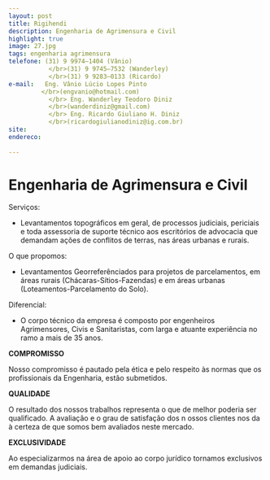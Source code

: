 ```yaml
---
layout: post
title: Rigihendi
description: Engenharia de Agrimensura e Civil
highlight: true
image: 27.jpg
tags: engenharia agrimensura  
telefone: (31) 9 9974–1404 (Vânio) 
           </br>(31) 9 9745–7532 (Wanderley) 
           </br>(31) 9 9283–0133 (Ricardo)
e-mail:   Eng. Vânio Lúcio Lopes Pinto
         </br>(engvanio@hotmail.com)         
           </br> Eng. Wanderley Teodoro Diniz 
           </br>(wanderdiniz@gmail.com) 
           </br> Eng. Ricardo Giuliano H. Diniz 
           </br>(ricardogiulianodiniz@ig.com.br)  
site: 
endereco:
   
---
```


# Engenharia de Agrimensura e Civil

Serviços:

* Levantamentos topográficos em geral, de processos judiciais, periciais e toda assessoria de suporte técnico aos escritórios
de advocacia que demandam ações de conflitos de terras, nas áreas urbanas e rurais.

O que propomos: 

* Levantamentos Georreferênciados para projetos de parcelamentos, em áreas rurais (Chácaras-Sítios-Fazendas) e em áreas urbanas 
(Loteamentos-Parcelamento do Solo).

Diferencial:

* O corpo técnico da empresa é composto por engenheiros Agrimensores, Civis e Sanitaristas, com larga e atuante experiência no 
ramo a mais de 35 anos.

**COMPROMISSO**

Nosso compromisso é pautado pela ética e pelo respeito às normas que os profissionais da Engenharia, estão submetidos.

**QUALIDADE**

O resultado dos nossos trabalhos representa o que de melhor poderia ser qualificado. A avaliação e o grau de satisfação dos n
ossos clientes nos da à certeza de que somos bem avaliados neste mercado.

**EXCLUSIVIDADE**

Ao especializarmos na área de apoio ao corpo jurídico tornamos exclusivos em demandas judiciais.






